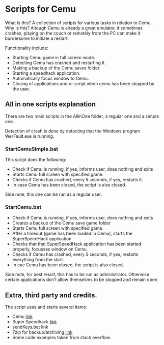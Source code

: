 # Scripts for Cemu

What is this? A collection of scripts for various tasks in relation to Cemu. Why is this? Altough Cemu is already a great emulator, it sometimes crashes, playing on the couch or remotely from the PC can make it burdersome to initiate a restart.

Functionality include:
- Starting Cemu game in full screen mode.
- Detecting Cemu has crashed and restarting it.
- Making a backup of the Cemu saves folder.
- Starting a speedhack application.
- Automatically focus window to Cemu.
- Closing of applications and or script when cemu has been stopped by the user.

## All in one scripts explanation

There are two main scripts in the AllInOne folder, a regular one and a simple one.

Detection of crash is done by detecting that the Windows program WerFault.exe is running. 

### StartCemuSimple.bat

This script does the following:
- Check if Cemu is running, if yes, informs user, does nothing and exits
- Starts Cemu full screen with specified game.
- Checks if Cemu has crashed, every 5 seconds, if yes, restarts it.
- In case Cemu has been closed, the script is also closed.

Side note, this one can be run as a regular user.

### StartCemu.bat

- Check if Cemu is running, if yes, informs user, does nothing and exits
- Creates a backup of the Cemu save game folder
- Starts Cemu full screen with specified game.
- After a timeout (game has been loaded in Cemu), starts the SuperSpeedHack application.
- Checks that that SuperSpeedHack application has been started properly, focusses window on Cemu.
- Checks if Cemu has crashed, every 5 seconds, if yes, restarts everything from the start.
- In cae Cemu has been closed, the script is also closed.

Side note, for best result, this has to be run as administrator. Otherwise certain applications don't allow themselves to be stopped and remain open.

## Extra, third party and credits.

The script uses and starts several items:
- Cemu [link](http://cemu.info/)
- Super Speedhack [link](https://www.reddit.com/r/cemu/comments/63jqmi/super_speedhack_dynamic_speedhack_for_cemu/)
- sendKeys.bat [link](https://github.com/npocmaka/batch.scripts/blob/master/hybrids/jscript/sendKeys.bat)
- 7zip for backup/archiving [link](http://www.7-zip.org/)
- Some code examples taken from stack overflow.